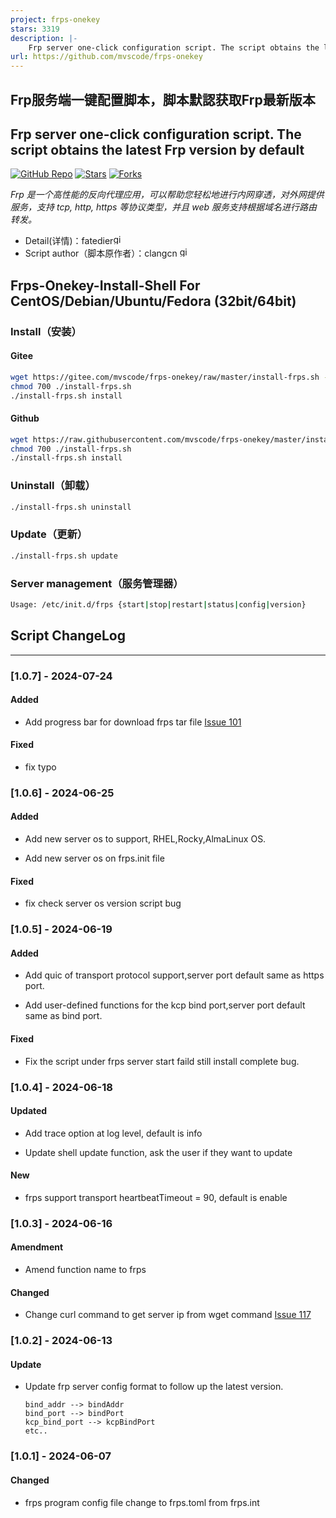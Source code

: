 ```yaml
---
project: frps-onekey
stars: 3319
description: |-
    Frp server one-click configuration script. The script obtains the latest Frp version by default
url: https://github.com/mvscode/frps-onekey
---
```



## Frp服务端一键配置脚本，脚本默認获取Frp最新版本  
## Frp server one-click configuration script. The script obtains the latest Frp version by default

[![GitHub Repo][repo-shield]][repo-url]
[![Stars][stars-shield]][stars-url]
[![Forks][forks-shield]][forks-url]

[repo-shield]: https://img.shields.io/badge/GitHub-mvscode%2Ffrps--onekey-brightgreen?style=flat-square&logo=github
[repo-url]: https://github.com/mvscode/frps-onekey
[stars-shield]: https://img.shields.io/github/stars/mvscode/frps-onekey.svg?style=flat-square&logo=github&color=yellow
[stars-url]: https://github.com/mvscode/frps-onekey/stargazers
[forks-shield]: https://img.shields.io/github/forks/mvscode/frps-onekey.svg?style=flat-square&logo=github&color=green
[forks-url]: https://github.com/mvscode/frps-onekey/network/members


*Frp 是一个高性能的反向代理应用，可以帮助您轻松地进行内网穿透，对外网提供服务，支持 tcp, http, https 等协议类型，并且 web 服务支持根据域名进行路由转发。*

* Detail(详情)：fatedier[<img alt="github" src="https://img.shields.io/badge/github/fatedier/frp-8da0cb?style=for-the-badge&labelColor=555555&logo=github" height="16">](https://github.com/fatedier/frp)
* Script author（脚本原作者）：clangcn [<img alt="github" src="https://img.shields.io/badge/github/clangcn/onekey_install_shell-8da0cb?style=for-the-badge&labelColor=555555&logo=github" height="16">](https://github.com/clangcn/onekey-install-shell)

## Frps-Onekey-Install-Shell For CentOS/Debian/Ubuntu/Fedora (32bit/64bit)

### Install（安装）

#### Gitee
```Bash
wget https://gitee.com/mvscode/frps-onekey/raw/master/install-frps.sh -O ./install-frps.sh
chmod 700 ./install-frps.sh
./install-frps.sh install
```
#### Github
```Bash
wget https://raw.githubusercontent.com/mvscode/frps-onekey/master/install-frps.sh -O ./install-frps.sh
chmod 700 ./install-frps.sh
./install-frps.sh install
```


### Uninstall（卸载）
```Bash
./install-frps.sh uninstall
```
### Update（更新）
```Bash
./install-frps.sh update
```
### Server management（服务管理器）
```Bash
Usage: /etc/init.d/frps {start|stop|restart|status|config|version}
```
 
## Script ChangeLog
---------------------------------------

### [1.0.7] - 2024-07-24

#### Added
* Add progress bar for download frps tar file 
[Issue 101](https://github.com/mvscode/frps-onekey/issues/101)

#### Fixed
* fix typo

### [1.0.6] - 2024-06-25

#### Added
* Add new server os to support, RHEL,Rocky,AlmaLinux OS.

* Add new server os on frps.init file

#### Fixed
* fix check server os version script bug

### [1.0.5] - 2024-06-19

#### Added
* Add quic of transport protocol support,server port default same as https port.

* Add user-defined functions for the kcp bind port,server port default same as bind port.

#### Fixed
* Fix the script under frps server start faild still install complete bug.

### [1.0.4] - 2024-06-18

#### Updated
* Add trace option at log level, default is info

* Update shell update function, ask the user if they want to update

#### New
* frps support transport heartbeatTimeout = 90, default is enable

### [1.0.3] - 2024-06-16

#### Amendment
* Amend function name to frps

#### Changed
* Change curl command to get server ip from wget command [Issue 117](https://github.com/mvscode/frps-onekey/issues/117)

### [1.0.2] - 2024-06-13

#### Update
* Update frp server config format to follow up the latest version.
  ```
  bind_addr --> bindAddr
  bind_port --> bindPort
  kcp_bind_port --> kcpBindPort
  etc..
  ```

### [1.0.1] - 2024-06-07

#### Changed
* frps program config file change to frps.toml from frps.int







 

 
  

